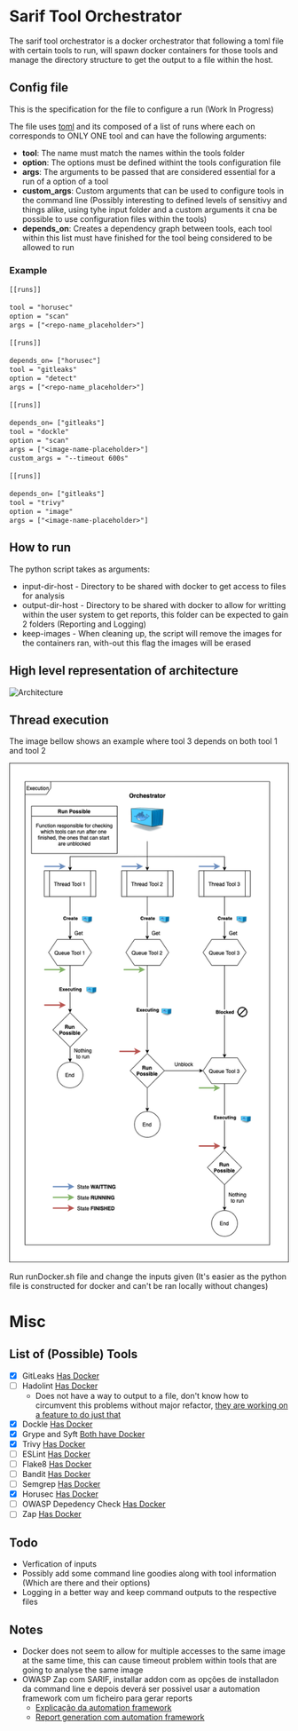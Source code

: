 # Sarif Tool Orchestrator

The sarif tool orchestrator is a docker orchestrator that following a toml file with certain tools to run, will spawn docker containers for those tools and manage the directory structure to get the output to a file within the host.

## Config file

This is the specification for the file to configure a run (Work In Progress)

The file uses [toml](https://toml.io/en/) and its composed of a list of runs where each on corresponds to ONLY ONE tool and can have the following arguments:

- **tool**: The name must match the names within the tools folder
- **option**: The options must be defined withint the tools configuration file
- **args**: The arguments to be passed that are considered essential for a run of a option of a tool
- **custom_args**: Custom arguments that can be used to configure tools in the command line (Possibly interesting to defined levels of sensitivy and things alike, using tyhe input folder and a custom arguments it cna be possible to use configuration files within the tools)
- **depends_on**: Creates a dependency graph between tools, each tool within this list must have finished for the tool being considered to be allowed to run

### Example

```
[[runs]]

tool = "horusec"
option = "scan"
args = ["<repo-name_placeholder>"]

[[runs]]

depends_on= ["horusec"]
tool = "gitleaks"
option = "detect"
args = ["<repo-name_placeholder>"]

[[runs]]

depends_on= ["gitleaks"]
tool = "dockle"
option = "scan"
args = ["<image-name-placeholder>"]
custom_args = "--timeout 600s"

[[runs]]

depends_on= ["gitleaks"]
tool = "trivy"
option = "image"
args = ["<image-name-placeholder>"]
```

## How to run

The python script takes as arguments:

- input-dir-host - Directory to be shared with docker to get access to files for analysis
- output-dir-host - Directory to be shared with docker to allow for writting within the user system to get reports, this folder can be expected to gain 2 folders (Reporting and Logging)
- keep-images - When cleaning up, the script will remove the images for the containers ran, with-out this flag the images will be erased

## High level representation of architecture

![Architecture](images/Orchestrator_Resource_Sharing.png?raw=True "Architecture")

## Thread execution

The image bellow shows an example where tool 3 depends on both tool 1 and tool 2

![Thread Execution](images/Thread_Explanation.png?raw=True "Threads example")


Run runDocker.sh file and change the inputs given (It's easier as the python file is constructed for docker and can't be ran locally without changes)

# Misc

## List of (Possible) Tools

- [x] GitLeaks [Has Docker](https://github.com/zricethezav/gitleaks#installing)
- [ ] Hadolint [Has Docker](https://github.com/hadolint/hadolint#install)
  - Does not have a way to output to a file, don't know how to circumvent this problems without major refactor, [they are working on a feature to do just that](https://github.com/hadolint/hadolint/issues/863)
- [x] Dockle [Has Docker](https://github.com/goodwithtech/dockle#use-docker)
- [x] Grype and Syft [Both have Docker](https://github.com/anchore/grype#getting-started)
- [x] Trivy [Has Docker](https://github.com/aquasecurity/trivy#get-trivy)
- [ ] ESLint [Has Docker](https://hub.docker.com/r/cytopia/eslint)
- [ ] Flake8 [Has Docker](https://hub.docker.com/r/alpine/flake8)
- [ ] Bandit [Has Docker](https://github.com/cytopia/docker-bandit)
- [ ] Semgrep [Has Docker](https://github.com/returntocorp/semgrep#getting-started)
- [x] Horusec [Has Docker](https://docs.horusec.io/docs/cli/installation/#installation-via-docker-image)
- [ ] OWASP Depedency Check [Has Docker](https://github.com/jeremylong/DependencyCheck#docker)
- [ ] Zap [Has Docker](https://www.zaproxy.org/docs/docker/about/)

## Todo

- Verfication of inputs
- Possibly add some command line goodies along with tool information (Which are there and their options)
- Logging in a better way and keep command outputs to the respective files

## Notes

- Docker does not seem to allow for multiple accesses to the same image at the same time, this can cause timeout problem within tools that are going to analyse the same image
- OWASP Zap com SARIF, installar addon com as opções de installadon da command line e depois deverá ser possivel usar a automation framework com um ficheiro para gerar reports
  - [Explicação da automation framework](https://groups.google.com/g/zaproxy-users/c/s8icYZnOIpc)
  - [Report generation com automation framework](https://www.zaproxy.org/docs/desktop/addons/report-generation/automation/)